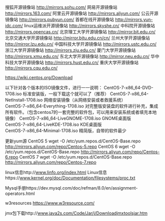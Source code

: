 搜狐开源镜像站
http://mirrors.sohu.com/ 
网易开源镜像站
http://mirrors.163.com/ 
阿里云开源镜像站
http://mirrors.aliyun.com/ 
公云开源镜像站
http://mirrors.pubyun.com/ 
首都在线开源镜像站
http://mirrors.yun-idc.com/ 
linux运维派开源镜像站
http://mirrors.skyshe.cn/ 
中科院开源镜像站
http://mirrors.opencas.cn/ 
北京理工大学开源镜像站
http://mirror.bit.edu.cn/ 
北京交通大学开源镜像站
http://mirror.bjtu.edu.cn/cn/ 
兰州大学开源镜像站
http://mirror.lzu.edu.cn/ 
中国科技大学开源镜像站
http://mirrors.ustc.edu.cn/ 
浙江大学开源镜像站
http://mirrors.zju.edu.cn/ 
厦门大学开源镜像站
http://mirrors.xmu.edu.cn/ 
东北大学开源镜像站
http://mirror.neu.edu.cn/ 
华中科技大学开源镜像站
http://mirrors.hust.edu.cn/ 
重庆大学开源镜像站
http://mirrors.cqu.edu.cn/

https://wiki.centos.org/Download


以下针对各个版本的ISO镜像文件，进行一一说明：
CentOS-7-x86_64-DVD-1708.iso               标准安装版，一般下载这个就可以了（推荐）
CentOS-7-x86_64-NetInstall-1708.iso        网络安装镜像（从网络安装或者救援系统）  
CentOS-7-x86_64-Everything-1708.iso        对完整版安装盘的软件进行补充，集成所有软件。（包含centos7的一套完整的软件包，可以用来安装系统或者填充本地镜像）
CentOS-7-x86_64-LiveGNOME-1708.iso         GNOME桌面版  
CentOS-7-x86_64-LiveKDE-1708.iso           KDE桌面版  
CentOS-7-x86_64-Minimal-1708.iso           精简版，自带的软件最少



更新yum源
CentOS 5
wget -O /etc/yum.repos.d/CentOS-Base.repo http://mirrors.aliyun.com/repo/Centos-5.repo
CentOS 6
wget -O /etc/yum.repos.d/CentOS-Base.repo http://mirrors.aliyun.com/repo/Centos-6.repo
CentOS 7
wget -O /etc/yum.repos.d/CentOS-Base.repo http://mirrors.aliyun.com/repo/Centos-7.repo


linux信息http://www.linfo.org/index.html
Linux信息https://www.kernel.org/doc/Documentation/filesystems/proc.txt

Mysql手册https://dev.mysql.com/doc/refman/8.0/en/assignment-operators.html

w3resources https://www.w3resource.com/

jmx包下载http://www.java2s.com/Code/Jar/j/Downloadjmxtoolsjar.htm